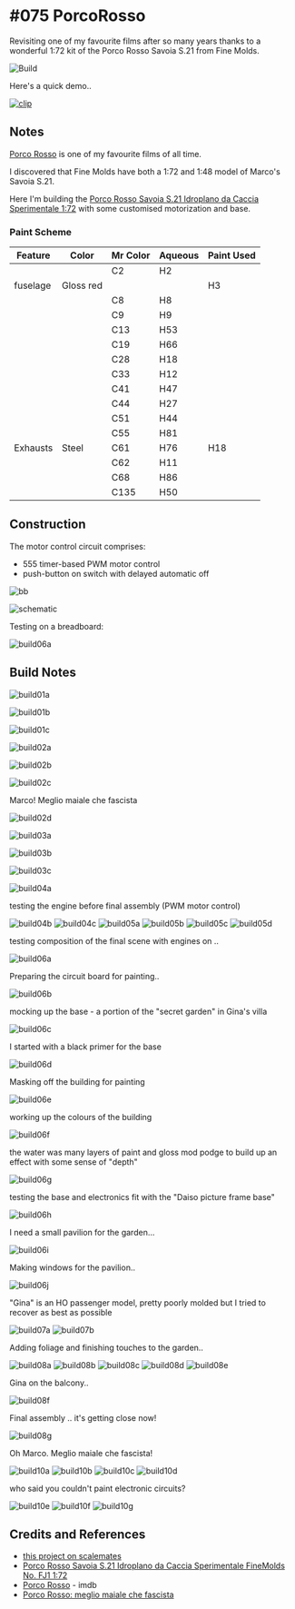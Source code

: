 # #075 PorcoRosso

Revisiting one of my favourite films after so many years thanks to a wonderful 1:72 kit of the Porco Rosso Savoia S.21 from Fine Molds.

![Build](./assets/PorcoRosso_build.jpg?raw=true)

Here's a quick demo..

[![clip](https://img.youtube.com/vi/2Xgy3t_Gk2c/0.jpg)](https://www.youtube.com/watch?v=2Xgy3t_Gk2c)

## Notes

[Porco Rosso](https://www.imdb.com/title/tt0104652/) is one of my favourite films of all time.

I discovered that Fine Molds have both a 1:72 and 1:48 model of Marco's Savoia S.21.

Here I'm building the
[Porco Rosso Savoia S.21 Idroplano da Caccia Sperimentale 1:72](https://www.scalemates.com/kits/finemolds-fj1-savoia-s21--157816)
with some customised motorization and base.

### Paint Scheme

| Feature              | Color                   | Mr Color | Aqueous | Paint Used |
|----------------------|-------------------------|----------|---------|------------|
|                      |                         | C2       |  H2     |   |
| fuselage             | Gloss red               |          |         | H3  |
|                      |                         | C8       |  H8     |   |
|                      |                         | C9       |  H9     |   |
|                      |                         | C13      |  H53    |   |
|                      |                         | C19      |  H66    |   |
|                      |                         | C28      |  H18    |   |
|                      |                         | C33      |  H12    |   |
|                      |                         | C41      |  H47    |   |
|                      |                         | C44      |  H27    |   |
|                      |                         | C51      |  H44    |   |
|                      |                         | C55      |  H81    |   |
| Exhausts             | Steel                   | C61      |  H76    | H18 |
|                      |                         | C62      |  H11    |   |
|                      |                         | C68      |  H86    |   |
|                      |                         | C135     |  H50    |   |

## Construction

The motor control circuit comprises:

* 555 timer-based PWM motor control
* push-button on switch with delayed automatic off

![bb](./assets/PorcoRosso_bb.jpg?raw=true)

![schematic](./assets/PorcoRosso_schematic.jpg?raw=true)

Testing on a breadboard:

![build06a](./assets/build06a.jpg?raw=true)

## Build Notes

![build01a](./assets/build01a.jpg)

![build01b](./assets/build01b.jpg)

![build01c](./assets/build01c.jpg)

![build02a](./assets/build02a.jpg)

![build02b](./assets/build02b.jpg)

![build02c](./assets/build02c.jpg)

Marco! Meglio maiale che fascista

![build02d](./assets/build02d.jpg)

![build03a](./assets/build03a.jpg)

![build03b](./assets/build03b.jpg)

![build03c](./assets/build03c.jpg)

![build04a](./assets/build04a.jpg)

testing the engine before final assembly (PWM motor control)

![build04b](./assets/build04b.jpg)
![build04c](./assets/build04c.jpg)
![build05a](./assets/build05a.jpg)
![build05b](./assets/build05b.jpg)
![build05c](./assets/build05c.jpg)
![build05d](./assets/build05d.jpg)

testing composition of the final scene with engines on ..

![build06a](./assets/build06a.jpg)

Preparing the circuit board for painting..

![build06b](./assets/build06b.jpg)

mocking up the base - a portion of the "secret garden" in Gina's villa

![build06c](./assets/build06c.jpg)

I started with a black primer for the base

![build06d](./assets/build06d.jpg)

Masking off the building for painting

![build06e](./assets/build06e.jpg)

working up the colours of the building

![build06f](./assets/build06f.jpg)

the water was many layers of paint and gloss mod podge to build up an effect with some sense of "depth"

![build06g](./assets/build06g.jpg)

testing the base and electronics fit with the "Daiso picture frame base"

![build06h](./assets/build06h.jpg)

I need a small pavilion for the garden...

![build06i](./assets/build06i.jpg)

Making windows for the pavilion..

![build06j](./assets/build06j.jpg)

"Gina" is an HO passenger model, pretty poorly molded but I tried to recover as best as possible

![build07a](./assets/build07a.jpg)
![build07b](./assets/build07b.jpg)

Adding foliage and finishing touches to the garden..

![build08a](./assets/build08a.jpg)
![build08b](./assets/build08b.jpg)
![build08c](./assets/build08c.jpg)
![build08d](./assets/build08d.jpg)
![build08e](./assets/build08e.jpg)

Gina on the balcony..

![build08f](./assets/build08f.jpg)

Final assembly .. it's getting close now!

![build08g](./assets/build08g.jpg)

Oh Marco. Meglio maiale che fascista!

![build10a](./assets/build10a.jpg)
![build10b](./assets/build10b.jpg)
![build10c](./assets/build10c.jpg)
![build10d](./assets/build10d.jpg)

who said you couldn't paint electronic circuits?

![build10e](./assets/build10e.jpg)
![build10f](./assets/build10f.jpg)
![build10g](./assets/build10g.jpg)

## Credits and References

* [this project on scalemates](https://www.scalemates.com/profiles/mate.php?id=74137&p=projects&project=140334)
* [Porco Rosso Savoia S.21 Idroplano da Caccia Sperimentale FineMolds No. FJ1 1:72](https://www.scalemates.com/kits/finemolds-fj1-savoia-s21--157816)
* [Porco Rosso](https://www.imdb.com/title/tt0104652/) - imdb
* [Porco Rosso: meglio maiale che fascista](https://www.outcast.it/home/porco-rosso-meglio-maiale-che-fascista)
